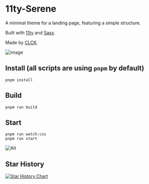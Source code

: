 # 11ty-Serene

A minimal theme for a landing page, featuring a simple structure.

Built with [11ty](https://www.11ty.dev/) and [Sass](https://sass-lang.com/).

Made by [CLCK](https://github.com/CLCK0622).

![image](https://github.com/user-attachments/assets/8c1874e4-8711-41a4-a545-4e4f271e654d)

## Install (all scripts are using `pnpm` by default)

```
pnpm install
```

## Build

```
pnpm run build
```

## Start

```
pnpm run watch:css
pnpm run start
```

![Alt](https://repobeats.axiom.co/api/embed/8b0541affca62356c769560c9e76935889b4096f.svg "Repobeats analytics image")

## Star History

[![Star History Chart](https://api.star-history.com/svg?repos=CLCK0622/11ty-Serene&type=Date)](https://www.star-history.com/#CLCK0622/11ty-Serene&Date)
